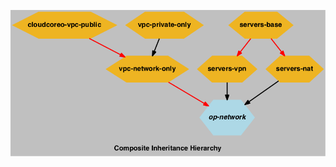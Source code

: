 ![composite inheritance hierarchy](https://raw.githubusercontent.com/CloudCoreo/op-network/master/images/hierarchy.png "composite inheritance hierarchy")
